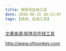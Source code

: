 ```yaml
---
title: 程序员在线工具
date: 2018-06-15 10:12:07
tags: [其他，在线工具]
---
```

[文章来源:程序员在线工具](http://blog.csdn.net/u011229848/article/details/80701652)

[](http://www.ofmonkey.com)http://www.ofmonkey.com